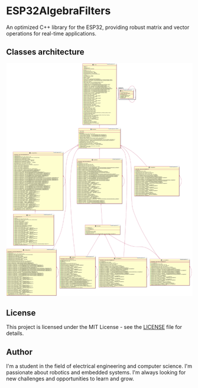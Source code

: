 # ESP32AlgebraFilters
An optimized C++ library for the ESP32, providing robust matrix and vector operations for real-time applications.

## Classes architecture
![Classes diagram](lib/linearAlgebra/docs/classDiagram.svg)

## License
This project is licensed under the MIT License - see the [LICENSE](LICENSE) file for details.

## Author
I'm a student in the field of electrical engineering and computer science. I'm passionate about robotics and embedded systems. I'm always looking for new challenges and opportunities to learn and grow.